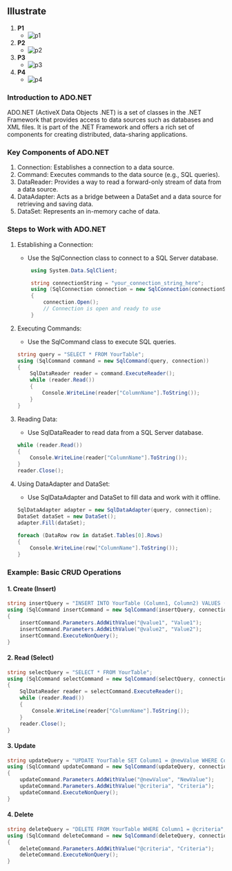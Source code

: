 
## Illustrate
1. **P1**
   - ![p1](../photos/photo1.png)
1. **P2**
   - ![p2](../photos/photo2.png)
1. **P3**
   - ![p3](../photos/photo3.png)
1. **P4**
   - ![p4](../photos/photo4.png)


### Introduction to ADO.NET

ADO.NET (ActiveX Data Objects .NET) is a set of classes in the .NET Framework that provides access to data sources such as databases and XML files. It is part of the .NET Framework and offers a rich set of components for creating distributed, data-sharing applications. 

### Key Components of ADO.NET

1. Connection: Establishes a connection to a data source.
2. Command: Executes commands to the data source (e.g., SQL queries).
3. DataReader: Provides a way to read a forward-only stream of data from a data source.
4. DataAdapter: Acts as a bridge between a DataSet and a data source for retrieving and saving data.
5. DataSet: Represents an in-memory cache of data.

### Steps to Work with ADO.NET

1. Establishing a Connection:
    - Use the SqlConnection class to connect to a SQL Server database.
       ```csharp
        using System.Data.SqlClient;

        string connectionString = "your_connection_string_here";
        using (SqlConnection connection = new SqlConnection(connectionString))
        {
            connection.Open();
            // Connection is open and ready to use
        }
        ```
    
2. Executing Commands:
    - Use the SqlCommand class to execute SQL queries.

    ```csharp
    string query = "SELECT * FROM YourTable";
    using (SqlCommand command = new SqlCommand(query, connection))
    {
        SqlDataReader reader = command.ExecuteReader();
        while (reader.Read())
        {
            Console.WriteLine(reader["ColumnName"].ToString());
        }
    }
    ```
    
3. Reading Data:
    - Use SqlDataReader to read data from a SQL Server database.
    ```csharp
    while (reader.Read())
    {
        Console.WriteLine(reader["ColumnName"].ToString());
    }
    reader.Close();
    ```
    
4. Using DataAdapter and DataSet:
    - Use SqlDataAdapter and DataSet to fill data and work with it offline.
    ```csharp
    SqlDataAdapter adapter = new SqlDataAdapter(query, connection);
    DataSet dataSet = new DataSet();
    adapter.Fill(dataSet);
    
    foreach (DataRow row in dataSet.Tables[0].Rows)
    {
        Console.WriteLine(row["ColumnName"].ToString());
    }
    ```

### Example: Basic CRUD Operations

#### 1. Create (Insert)
```csharp
string insertQuery = "INSERT INTO YourTable (Column1, Column2) VALUES (@value1, @value2)";
using (SqlCommand insertCommand = new SqlCommand(insertQuery, connection))
{
    insertCommand.Parameters.AddWithValue("@value1", "Value1");
    insertCommand.Parameters.AddWithValue("@value2", "Value2");
    insertCommand.ExecuteNonQuery();
}
```

#### 2. Read (Select)
```csharp
string selectQuery = "SELECT * FROM YourTable";
using (SqlCommand selectCommand = new SqlCommand(selectQuery, connection))
{
    SqlDataReader reader = selectCommand.ExecuteReader();
    while (reader.Read())
    {
        Console.WriteLine(reader["ColumnName"].ToString());
    }
    reader.Close();
}
```

#### 3. Update
```csharp
string updateQuery = "UPDATE YourTable SET Column1 = @newValue WHERE Column2 = @criteria";
using (SqlCommand updateCommand = new SqlCommand(updateQuery, connection))
{
    updateCommand.Parameters.AddWithValue("@newValue", "NewValue");
    updateCommand.Parameters.AddWithValue("@criteria", "Criteria");
    updateCommand.ExecuteNonQuery();
}
```

#### 4. Delete
```csharp
string deleteQuery = "DELETE FROM YourTable WHERE Column1 = @criteria";
using (SqlCommand deleteCommand = new SqlCommand(deleteQuery, connection))
{
    deleteCommand.Parameters.AddWithValue("@criteria", "Criteria");
    deleteCommand.ExecuteNonQuery();
}
```
